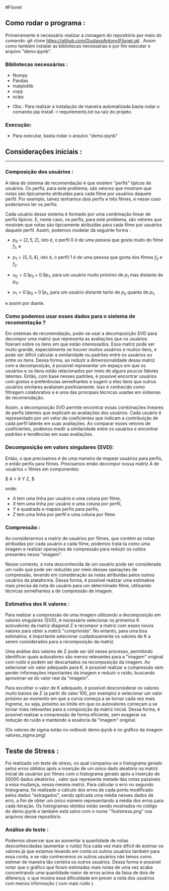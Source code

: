 #Flixnet

## Como rodar o programa :

Primeiramente é necessário realizar a clonagem do repositório por meio do comando: git clone https://github.com/GustavoAntony/Flixnet.git . Assim como também instalar as bibliotecas necessárias e por fim executar o arquivo "demo.ipynb".

### Bibliotecas necessárias :
 * Numpy 
 * Pandas
 * matplotlib
 * copy
 * scipy

- Obs.: Para realizar a instalação de maneira automatizada basta rodar o comando pip install -r requirements.txt na raiz do projeto. 

### Execução:

- Para executar, basta rodar o arquivo "demo.ipynb"

## Considerações iniciais :  

________________________
### Composição dos usuários : 

A ideia do sistema de recomendação é que existem "perfis" típicos de usuários. Os perfis, para este problema, são vetores que mostram que notas são tipicamente atribuídas para cada filme por usuários daquele perfil. Por exemplo, talvez tenhamos dois perfis e três filmes, e nesse caso poderíamos ter os perfis:


Cada usuário desse sistema é formado por uma combinação linear de perfis típicos. E, neste caso, os perfis, para este problema, são vetores que mostram que notas são tipicamente atribuídas para cada filme por usuários daquele perfil. Assim, podemos modelar da seguinte forma :

* $p_0 = [2, 5, 2]$, isto é, o perfil $0$ é de uma pessoa que gosta muito do filme $f_1$, e
* $p_1 = [5, 0, 4]$, isto é, o perfil $1$ é de uma pessoa que gosta dos filmes $f_0$ e $f_2$. 

* $u_0 = 0.1 p_0 + 0.9 p_1$, para um usuário muito próximo de $p_1$ mas distante de $p_0$,
* $u_1 = 0.1 p_0 + 0.1 p_1$, para um usuário distante tanto de $p_0$ quanto de $p_1$,

e assim por diante.

### Como podemos usar esses dados para o sistema de recomentação ? 

Em sistemas de recomendação, pode-se usar a decomposição SVD para decompor uma matriz que representa as avaliações que os usuários fizeram sobre os itens em que estão interessados. Essa matriz pode ser muito grande, especialmente se houver muitos usuários e muitos itens, e pode ser difícil calcular a similaridade ou padrões entre os usuários ou entre os itens. Dessa forma, ao reduzir a dimensionalidade dessa matriz com a decomposição, é possível representar um espaço em que os usuários e os itens estão relacionados por meio de alguns poucos fatores latentes. Então, com base nesses padrões, é possível encontrar usuários com gostos e preferências semelhantes e sugerir a eles itens que outros usuários similares avaliaram positivamente. Isso é conhecido como filtragem colaborativa e é uma das principais técnicas usadas em sistemas de recomendação.

Assim, a decomposição SVD permite encontrar essas combinações lineares de perfis latentes que explicam as avaliações dos usuários. Cada usuário é representado por um vetor de coeficientes que indicam a contribuição de cada perfil latente em suas avaliações. Ao comparar esses vetores de coeficientes, podemos medir a similaridade entre os usuários e encontrar padrões e tendências em suas avaliações.

### Decomposição em valors singulares (SVD):

Então, o que precisamos é de uma maneira de mapear usuários para perfis, e então perfis para filmes. Precisamos então *decompor* nossa matriz $A$ de usuários $\times$ filmes em componentes:

$
A = X Y Z,
$

onde:
* $A$ tem uma linha por usuário e uma coluna por filme,
* $X$ tem uma linha por usuário e uma coluna por perfil,
* $Y$ é quadrada e mapeia perfis para perfis,
* $Z$ tem uma linha por perfil e uma coluna por filme.


### Compressão :

Ao considerarmos a matriz de usuários por filmes, que contém as notas atribuídas por cada usuário a cada filme, podemos tratá-la como uma imagem e realizar operações de compressão para reduzir os ruídos presentes nessa "imagem".

Nesse contexto, a nota desconhecida de um usuário pode ser considerada um ruído que pode ser reduzido por meio dessas operações de compressão, levando em consideração as notas atribuídas pelos outros usuários da plataforma. Dessa forma, é possível realizar uma estimativa mais precisa da nota do usuário para um determinado filme, utilizando técnicas semelhantes a de compressão de imagem.


### Estimativa dos K valores :


Para realizar a compressão de uma imagem utilizando a decomposição em valores singulares (SVD), é necessário selecionar os primeiros K autovalores da matriz diagonal $\Sigma$ e recompor a matriz com esses novos valores para obter a matriz "comprimida". No entanto, para uma boa estimativa, é importante selecionar cuidadosamente os valores de K a serem considerados para a recomposição da matriz.

Uma análise dos valores de $\Sigma$ pode ser útil nesse processo, permitindo identificar quais autovalores são menos relevantes para a "imagem" original com ruído e podem ser descartados na recomposição da imagem. Ao selecionar um valor adequado para K, é possível realizar a compressão sem perder informações importantes da imagem e reduzir o ruído, buscando aproximar-se do valor real da "imagem".

Para escolher o valor de K adequado, é possível desconsiderar os valores muito baixos de $\Sigma$ (a partir do valor 100, por exemplo) e selecionar um valor próximo ao momento em que a curva começa a se tornar cada vez mais íngreme, ou seja, próximo ao limite em que os autovalores começam a se tornar mais relevantes para a composição da matriz inicial. Dessa forma, é possível realizar a compressão de forma eficiente, sem exagerar na redução do ruído e mantendo a essência da "imagem" original.

(Os valores de sigma estão no notbook demo.ipynb e no gráfico da imagem valores_sigma.png)


## Teste de Stress :

Foi realizado um teste de stress, no qual comparou-se o histograma gerado pelos erros obtidos após a inserção de um único dado aleatório na matriz inicial de usuários por filmes com o histograma gerado após a inserção de 50000 dados aleatórios , valor que representa metade das notas passíveis a essa mudança, nessa mesma matriz. Para calcular o erro no segundo histograma, foi realizado o cálculo dos erros de cada ponto modificado pelos dados "estragados", sendo aplicada uma média nesses dados de erro, a fim de obter um único número representando a média dos erros para cada iteração. Os histogramas obtidos estão sendo mostrados no código do demo.ipynb e também está salvo com o nome "Teststress.png" nos arquivos desse repositório. 


### Análise do teste :

Podemos observar que ao aumentar a quantidade de notas desconhecidadas (aumentar o ruído) fica cada vez mais dificil de estimar os valores já que estamos levando em conta os outros usuários também para essa conta, e se não conhecemos os outros usuários não temos como estimar de maneira tão certeira os outros usuários. Dessa forma é possível notar que o gráfico que foram estimadas mais notas de uma vez acaba concentrando uma quantidade maior de erros acima da faixa de dois de diferença, o que mostra essa dificuldade em prever a nota dos usuários com menos informação ( com mais ruído ).

